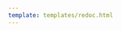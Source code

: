 ```yaml
---
template: templates/redoc.html
---
```


<redoc spec-url="{{base_path}}/apis/restapis/password-recovery.yaml"></redoc>
